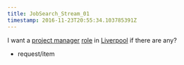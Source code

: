 ```yaml
---
title: JobSearch_Stream_01
timestamp: 2016-11-23T20:55:34.103785391Z
---
```


I want a [project manager](jobrole) [role](item_type) in [Liverpool](location) if there are any?
* request/item